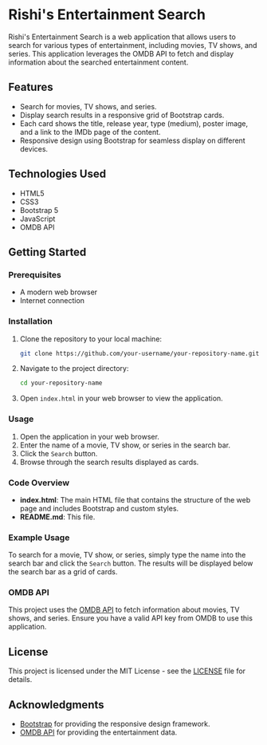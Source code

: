 # Rishi's Entertainment Search

Rishi's Entertainment Search is a web application that allows users to search for various types of entertainment, including movies, TV shows, and series. This application leverages the OMDB API to fetch and display information about the searched entertainment content.

## Features

- Search for movies, TV shows, and series.
- Display search results in a responsive grid of Bootstrap cards.
- Each card shows the title, release year, type (medium), poster image, and a link to the IMDb page of the content.
- Responsive design using Bootstrap for seamless display on different devices.

## Technologies Used

- HTML5
- CSS3
- Bootstrap 5
- JavaScript
- OMDB API

## Getting Started

### Prerequisites

- A modern web browser
- Internet connection

### Installation

1. Clone the repository to your local machine:

    ```sh
    git clone https://github.com/your-username/your-repository-name.git
    ```

2. Navigate to the project directory:

    ```sh
    cd your-repository-name
    ```

3. Open `index.html` in your web browser to view the application.

### Usage

1. Open the application in your web browser.
2. Enter the name of a movie, TV show, or series in the search bar.
3. Click the `Search` button.
4. Browse through the search results displayed as cards.

### Code Overview

- **index.html**: The main HTML file that contains the structure of the web page and includes Bootstrap and custom styles.
- **README.md**: This file.

### Example Usage

To search for a movie, TV show, or series, simply type the name into the search bar and click the `Search` button. The results will be displayed below the search bar as a grid of cards.

### OMDB API

This project uses the [OMDB API](http://www.omdbapi.com/) to fetch information about movies, TV shows, and series. Ensure you have a valid API key from OMDB to use this application.

## License

This project is licensed under the MIT License - see the [LICENSE](LICENSE) file for details.

## Acknowledgments

- [Bootstrap](https://getbootstrap.com/) for providing the responsive design framework.
- [OMDB API](http://www.omdbapi.com/) for providing the entertainment data.
